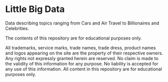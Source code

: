 # Little Big Data

Data describing topics ranging from Cars and Air Travel to Billionaires and Celebrities.

The contents of this repository are for educational purposes only.

All trademarks, service marks, trade names, trade dress, product names and logos appearing on the site are the property of their respective owners. Any rights not expressly granted herein are reserved. No claim is made to the validity of this information for any purpose. No liability is accepted for any use of this information. All content in this repository are for educational purposes only.
